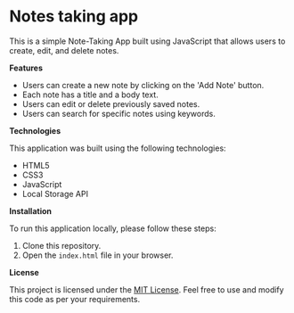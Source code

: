 # Notes taking app


This is a simple Note-Taking App built using JavaScript that allows users to create, edit, and delete notes.

**Features**

- Users can create a new note by clicking on the 'Add Note' button.
- Each note has a title and a body text.
- Users can edit or delete previously saved notes.
- Users can search for specific notes using keywords.

**Technologies**

This application was built using the following technologies:

- HTML5
- CSS3
- JavaScript
- Local Storage API

**Installation**

To run this application locally, please follow these steps:

1. Clone this repository.
2. Open the `index.html` file in your browser.


**License**

This project is licensed under the [MIT License](https://opensource.org/licenses/MIT). Feel free to use and modify this code as per your requirements.
